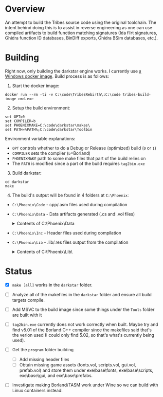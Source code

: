 # Overview
An attempt to build the Tribes source code using the original toolchain. The intent behind doing this is to assist in reverse engineering as one can use compiled artifacts to build function matching signatures (Ida flirt signatures, Ghidra function ID databases, BinDiff exports, Ghidra BSim databases, etc.). 

# Building
Right now, only building the darkstar engine works. I currently use [a Windows docker image](https://github.com/leechristensen/tribes-build-image). Build process is as follows:
1. Start the docker image:
```
docker run --rm -ti -v C:\code\TribesRebirth\:C:\code tribes-build-image cmd.exe
```

2. Setup the build environment:
```
set OPT=0
set COMPILER=b
set PHOENIXMAKE=C:\code\darkstar\makes\
set PATH=%PATH%;C:\code\darkstar\Toolbin
```
Environment variable explanations:
- `OPT` controls whether to do a Debug or Release (optimized) build (`0` or `1`)
- `COMPILER` sets the compiler (`b`=Borland)
- `PHOENIXMAKE` path to some make files that part of the build relies on
- The `PATH` is modified since a part of the build requires `tag2bin.exe`

3. Build darkstar:
```
cd darkstar
make
```
4. The build's output will be found in 4 folders at `C:\Phoenix`:
- `C:\Phoenix\Code` - cpp/.asm files used during compilation
- `C:\Phoenix\Data` - Data artifacts generated (.cs and .vol files)
    <details>
      <summary>Contents of C:\Phoenix\Data</summary>
      
      ```
      C:\Phoenix\Data\commonEditor.strings.cs
      C:\Phoenix\Data\darkstar.strings.cs
      C:\Phoenix\Data\Darkstar.vol
      C:\Phoenix\Data\editor.strings.cs
      C:\Phoenix\Data\Editor.vol
      C:\Phoenix\Data\esf.strings.cs
      C:\Phoenix\Data\ted.cs
      C:\Phoenix\Data\ted.vol
      ```
    </details>
- `C:\Phoenix\Inc` - Header files used during compilation
- `C:\Phoenix\Lib` - .lib/.res files output from the compilation
    <details>
      <summary>Contents of C:\Phoenix\Lib\</summary>
      
      ```
      C:\Phoenix\Lib\BayWatch.res
      C:\Phoenix\Lib\dbBayes.lib
      C:\Phoenix\Lib\dbCommon.lib
      C:\Phoenix\Lib\dbconsole.lib
      C:\Phoenix\Lib\dbCore.lib
      C:\Phoenix\Lib\dbdnet.lib
      C:\Phoenix\Lib\dbgfx.lib
      C:\Phoenix\Lib\dbgfxio.lib
      C:\Phoenix\Lib\dbgrd.lib
      C:\Phoenix\Lib\dbGW.lib
      C:\Phoenix\Lib\dbitr.lib
      C:\Phoenix\Lib\dbls.lib
      C:\Phoenix\Lib\dbml.lib
      C:\Phoenix\Lib\dbSim.lib
      C:\Phoenix\Lib\dbSimGui.lib
      C:\Phoenix\Lib\dbSimNet.lib
      C:\Phoenix\Lib\dbSimObjects.lib
      C:\Phoenix\Lib\dbSSCommon.lib
      C:\Phoenix\Lib\dbSSSim.lib
      C:\Phoenix\Lib\dbSSSimObjects.lib
      C:\Phoenix\Lib\dbTed.lib
      C:\Phoenix\Lib\dbterr.lib
      C:\Phoenix\Lib\dbts3.lib
      C:\Phoenix\Lib\dbzeditr.lib
      C:\Phoenix\Lib\LSDlg.res
      C:\Phoenix\Lib\ted.RES
      C:\Phoenix\Lib\toolPlugin.res
      ```
    </details>

# Status
- [x] `make [all]` works in the `darkstar` folder.
- [ ] Analyze all of the makefiles in the `darkstar` folder and ensure all build targets compile.
- [ ] Add MSVC to the build image since some things under the `Tools` folder are built with it
- [ ] `tag2bin.exe` currently does not work correctly when built. Maybe try and find v5.01 of the Borland C++ compiler since the makefiles said that's the verion used (I could only find 5.02, so that's what's currently being used).

- [ ] Get the `program` folder building
  - [ ] Add missing header files
  - [ ] Obtain missing game assets (fonts.vol, scripts.vol, gui.vol, prefab.vol) and store them under exe\base\fonts\, exe\base\scripts\, exe\base\gui\, and exe\base\prefabs\.

- [ ] Investigate making Borland/TASM work under Wine so we can build with Linux containers instead.